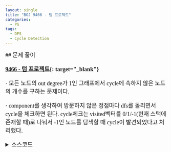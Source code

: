 ```yaml
---
layout: single
title: "BOJ 9466 - 텀 프로젝트"
categories:
  - PS
tags:
  - DFS
  - Cycle Detection
---
```


<div markdown="1" style="font-size:18px;font-family:Consolas, '맑은 고딕';">
## 문제 풀이

**[9466 - 텀 프로젝트](https://www.acmicpc.net/problem/9466){: target="_blank"}**

· 모든 노드의 out degree가 1인 그래프에서 cycle에 속하지 않은 노드의 개수를 구하는 문제이다.

· component를 생각하여 방문하지 않은 정점마다 dfs를 돌리면서 cycle을 체크하면 된다. cycle체크는 visited벡터를 0/1/-1(현재 스택에 존재할 때)로 나눠서 -1인 노드를 탐색할 때 cycle이 발견되었다고 처리했다.

<details>
<summary>소스코드</summary>
<div markdown="1" style="font-size:20px;font-family:'Consolas', 맑은 고딕;">
```cpp
#include<cstdio>
#include<vector>
#include<stack>
using namespace std;
typedef vector<int> vi;

int main()
{
	int t, n;
	vi res;
	scanf("%d", &t);
	while(t--){
		scanf("%d", &n);
		int cidx=0, gidx=1;
		vi g(n), visited(n, 0), group(n, 0);
		for(int i=0;i<n;i++){
			int t;
			scanf("%d", &t);
			g[i]=--t;
		}
		
		while(cidx!=n){
			if(visited[cidx]!=0){
				cidx++;
				continue;
			}
			stack<int> st;
			st.push(cidx);
			visited[cidx]=-1;
			while(!st.empty()){
				int next=g[st.top()];
				if(visited[next]==0){
					st.push(next);
					visited[next]=-1;
				}
				else if(visited[next]==-1){
					while(st.top()!=next){
						group[st.top()]=gidx;
						visited[st.top()]=1;
						st.pop();
					}
					group[next]=gidx;
					visited[next]=1;
					st.pop();
				}
				else{
					while(!st.empty()){
						visited[st.top()]=1;
						st.pop();
					}
				}
			}
			cidx++;
		}
		gidx++;
		int nogcnt=0;
		for(int i=0;i<n;i++) if(group[i]==0) nogcnt++;
		res.push_back(nogcnt);
	}
	for(int i=0;i<res.size();i++) printf("%d\n", res[i]);
}
```
</div>
</details> 
<br>
## 풀고나서  

· cidx를 사용하지 않고 `int isempty(vi& visited)`라는 함수를 따로 만들어서 components처리하는 두 번째 while문을 ```cpp while(isempty(visited)!=-1)```로 돌렸었는데 이것때문에 시간초과가 나는 것을 어디서 무한루프가 도나 착각했었다.  `priority queue`를 쓸 방법을 생각하다가 그냥 인덱스로 `while`문을 돌리면서 `visited`의 값을 처음에 확인하면 된다는 것을 깨달았다. 탐색 구현할 때마다 헷갈리지 않게 적어놔야겠다.

· **component 시작점을 찾을 때는 그냥 인덱스로 visited 체크하면서 돌리면 된다**

</div>